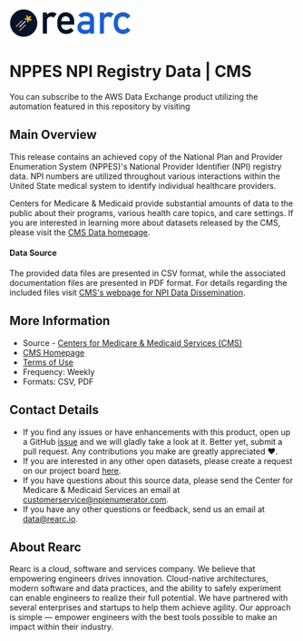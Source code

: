<a href="https://www.rearc.io/data/">
<img src="./rearc_logo_rgb.png" alt="Rearc Logo" title="Rearc Logo" height="52" />
</a>



NPPES NPI Registry Data | CMS
=========================
You can subscribe to the AWS Data Exchange product utilizing the automation featured in this repository by visiting 

Main Overview
-------------

This release contains an achieved copy of the National Plan and Provider Enumeration System (NPPES)'s National Provider Identifier (NPI) registry data. NPI numbers are utilized throughout various interactions within the United State medical system to identify individual healthcare providers.


Centers for Medicare & Medicaid provide substantial amounts of data to
the public about their programs, various health care topics, and care
settings. If you are interested in learning more about datasets released
by the CMS, please visit the [CMS Data homepage](https://data.cms.gov/).

#### Data Source

The provided data files are presented in CSV format, while the associated documentation files are presented in PDF format. For details regarding the included files visit [CMS's webpage for NPI Data Dissemination](https://www.cms.gov/Regulations-and-Guidance/Administrative-Simplification/NationalProvIdentStand/DataDissemination).



More Information
----------------

-   Source - [Centers for Medicare & Medicaid Services
    (CMS)](https://www.cms.gov/Regulations-and-Guidance/Administrative-Simplification/NationalProvIdentStand/DataDissemination)
-   [CMS Homepage](https://www.cms.gov/)
-   [Terms of Use](https://www.usa.gov/government-works) 
-   Frequency: Weekly
-   Formats: CSV, PDF

Contact Details
---------------

-   If you find any issues or have enhancements with this product, open
    up a GitHub
    [issue](https://github.com/rearc-data/Data-Dissmenination-CMS/issues)
    and we will gladly take a look at it. Better yet, submit a pull
    request. Any contributions you make are greatly appreciated :heart:.
-   If you are interested in any other open datasets, please create a
    request on our project board
    [here](https://github.com/rearc-data/covid-datasets-aws-data-exchange/projects/1).
-   If you have questions about this source data, please send the
    Center for Medicare & Medicaid Services an email at customerservice@npienumerator.com.
-   If you have any other questions or feedback, send us an email at
    data@rearc.io.

About Rearc
-----------

Rearc is a cloud, software and services company. We believe that
empowering engineers drives innovation. Cloud-native architectures,
modern software and data practices, and the ability to safely experiment
can enable engineers to realize their full potential. We have partnered
with several enterprises and startups to help them achieve agility. Our
approach is simple — empower engineers with the best tools possible to
make an impact within their industry.
